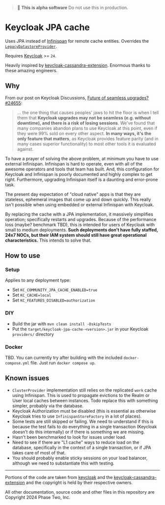 > :bug: **This is alpha software** Do not use this in production.

# Keycloak JPA cache 

Uses JPA instead of [Infinispan](https://infinispan.org/) for remote cache entities. Overrides the [`LegacyDatastoreProvider`](https://www.keycloak.org/docs-api/23.0.4/javadocs/org/keycloak/storage/datastore/LegacyDatastoreProvider.html).

Requires [Keycloak](https://keycloak.org) >= `24`.

Heavily inspired by [keycloak-cassandra-extension](https://github.com/opdt/keycloak-cassandra-extension). Enormous thanks to these amazing engineers.

## Why

From our post on Keycloak Discussions, [Future of seamless upgrades? #24655](https://github.com/keycloak/keycloak/discussions/24655):

> ... the one thing that causes peoples' jaws to hit the floor is when I tell them that **Keycloak upgrades may not be seamless (e.g. without downtime), and there is a risk of losing sessions**. We've found that many companies abandon plans to use Keycloak at this point, even if they were 99% sold on every other aspect. **In many ways, it's the only feature that matters**, as Keycloak provides feature parity (and in many cases superior functionality) to most other tools it is evaluated against.

To have a prayer of solving the above problem, at minimum you have to use external Infinispan. Infinispan is hard to operate, even with all of the awesome operators and tools that team has built. And, this configuration for Keycloak and Infinispan is poorly documented and highly complex to get right. Furthermore, upgrading Infinispan itself is a daunting and error-prone task.

The present day expectation of "cloud native" apps is that they are stateless, ephemeral images that come up and down quickly. This really isn't possible when using embedded or external Infinispan with Keycloak.

By replacing the cache with a JPA implementation, it massively simplifies operation; specifically restarts and upgrades. Because of the performance loss (maybe? benchmark TBD), this is intended for users of Keycloak with small to medium deployments. **Such deployments don't have fully staffed, 24x7 NOCs, but their IAM system should still have great operational characteristics.** This intends to solve that.

## How to use

### Setup

Applies to any deployment type:

- Set `KC_COMMUNITY_JPA_CACHE_ENABLED=true`
- Set `KC_CACHE=local`
- Set `KC_FEATURES_DISABLED=authorization`

### DIY

- Build the jar with `mvn clean install -DskipTests`
- Put the `target/keycloak-jpa-cache-<version>.jar` in your Keycloak `providers/` directory

### Docker

TBD. You can currently try after building with the included `docker-compose.yml` file. Just run `docker compose up`.

## Known issues

- `ClusterProvider` implementation still relies on the replicated `work` cache using Infinispan. This is used to propagate evictions to the Realm or User local caches between instances. Todo replace this with something simpler, probably via the database.
- Keycloak Authorization must be disabled (this is essential as otherwise Keycloak tries to use `InfinispanStoreFactory` in a lot of places).
- Some tests are still skipped or failing. We need to understand if this is because the test fails to do everything in a single transaction (Keycloak doesn't do this internally) or if there is something we are missing.
- Hasn't been benchmarked to look for issues under load.
- Need to see if there are "L1 cache" ways to reduce load on the database, specifically in the context of a single transaction, or if JPA takes care of most of that.
- You should probably enable sticky sessions on your load balancer, although we need to substantiate this with testing.

-----

Portions of the code are taken from [keycloak](https://github.com/keycloak/keycloak) and the [keycloak-cassandra-extension](https://github.com/opdt/keycloak-cassandra-extension) and the copyright is held by their respective owners.

All other documentation, source code and other files in this repository are Copyright 2024 Phase Two, Inc.
